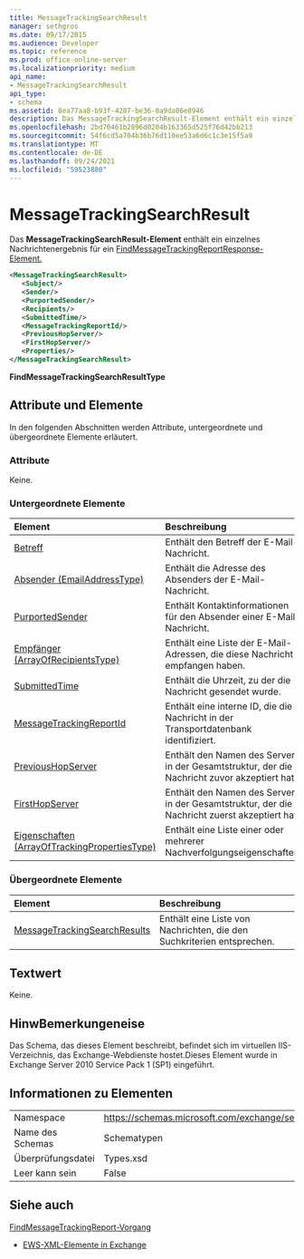 ```yaml
---
title: MessageTrackingSearchResult
manager: sethgros
ms.date: 09/17/2015
ms.audience: Developer
ms.topic: reference
ms.prod: office-online-server
ms.localizationpriority: medium
api_name:
- MessageTrackingSearchResult
api_type:
- schema
ms.assetid: 8ea77aa8-b93f-4287-be36-0a9da06e0946
description: Das MessageTrackingSearchResult-Element enthält ein einzelnes Nachrichtenergebnis für ein FindMessageTrackingReportResponse-Element.
ms.openlocfilehash: 2bd70461b2896d0204b163365d525f76d42bb213
ms.sourcegitcommit: 54f6cd5a704b36b76d110ee53a6d6c1c3e15f5a9
ms.translationtype: MT
ms.contentlocale: de-DE
ms.lasthandoff: 09/24/2021
ms.locfileid: "59523880"
---
```

# <a name="messagetrackingsearchresult"></a>MessageTrackingSearchResult

Das **MessageTrackingSearchResult-Element** enthält ein einzelnes Nachrichtenergebnis für ein [FindMessageTrackingReportResponse-Element.](findmessagetrackingreportresponse.md) 
  
```xml
<MessageTrackingSearchResult>
   <Subject/>
   <Sender/>
   <PurportedSender/>
   <Recipients/>
   <SubmittedTime/>
   <MessageTrackingReportId/>
   <PreviousHopServer/>
   <FirstHopServer/>
   <Properties/>
</MessageTrackingSearchResult>
```

 **FindMessageTrackingSearchResultType**
## <a name="attributes-and-elements"></a>Attribute und Elemente

In den folgenden Abschnitten werden Attribute, untergeordnete und übergeordnete Elemente erläutert.
  
### <a name="attributes"></a>Attribute

Keine.
  
### <a name="child-elements"></a>Untergeordnete Elemente

|**Element**|**Beschreibung**|
|:-----|:-----|
|[Betreff](subject.md) <br/> |Enthält den Betreff der E-Mail-Nachricht.  <br/> |
|[Absender (EmailAddressType)](sender-emailaddresstype.md) <br/> |Enthält die Adresse des Absenders der E-Mail-Nachricht.  <br/> |
|[PurportedSender](purportedsender.md) <br/> |Enthält Kontaktinformationen für den Absender einer E-Mail-Nachricht.  <br/> |
|[Empfänger (ArrayOfRecipientsType)](recipients-arrayofrecipientstype.md) <br/> |Enthält eine Liste der E-Mail-Adressen, die diese Nachricht empfangen haben.  <br/> |
|[SubmittedTime](submittedtime.md) <br/> |Enthält die Uhrzeit, zu der die Nachricht gesendet wurde.  <br/> |
|[MessageTrackingReportId](messagetrackingreportid.md) <br/> |Enthält eine interne ID, die die Nachricht in der Transportdatenbank identifiziert.  <br/> |
|[PreviousHopServer](previoushopserver.md) <br/> |Enthält den Namen des Servers in der Gesamtstruktur, der die Nachricht zuvor akzeptiert hat.  <br/> |
|[FirstHopServer](firsthopserver.md) <br/> |Enthält den Namen des Servers in der Gesamtstruktur, der die Nachricht zuerst akzeptiert hat.  <br/> |
|[Eigenschaften (ArrayOfTrackingPropertiesType)](properties-arrayoftrackingpropertiestype.md) <br/> |Enthält eine Liste einer oder mehrerer Nachverfolgungseigenschaften.  <br/> |
   
### <a name="parent-elements"></a>Übergeordnete Elemente

|**Element**|**Beschreibung**|
|:-----|:-----|
|[MessageTrackingSearchResults](messagetrackingsearchresults.md) <br/> |Enthält eine Liste von Nachrichten, die den Suchkriterien entsprechen.  <br/> |
   
## <a name="text-value"></a>Textwert

Keine.
  
## <a name="remarks"></a>HinwBemerkungeneise

Das Schema, das dieses Element beschreibt, befindet sich im virtuellen IIS-Verzeichnis, das Exchange-Webdienste hostet.Dieses Element wurde in Exchange Server 2010 Service Pack 1 (SP1) eingeführt.
  
## <a name="element-information"></a>Informationen zu Elementen

|||
|:-----|:-----|
|Namespace  <br/> |https://schemas.microsoft.com/exchange/services/2006/types  <br/> |
|Name des Schemas  <br/> |Schematypen  <br/> |
|Überprüfungsdatei  <br/> |Types.xsd  <br/> |
|Leer kann sein  <br/> |False  <br/> |
   
## <a name="see-also"></a>Siehe auch



[FindMessageTrackingReport-Vorgang](findmessagetrackingreport-operation.md)


- [EWS-XML-Elemente in Exchange](ews-xml-elements-in-exchange.md)

